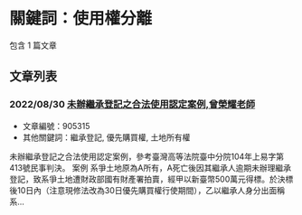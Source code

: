 # 關鍵詞：使用權分離

包含 1 篇文章

## 文章列表

### 2022/08/30 [未辦繼承登記之合法使用認定案例,曾榮耀老師](../../articles/905315_%E6%9C%AA%E8%BE%A6%E7%B9%BC%E6%89%BF%E7%99%BB%E8%A8%98%E4%B9%8B%E5%90%88%E6%B3%95%E4%BD%BF%E7%94%A8%E8%AA%8D%E5%AE%9A%E6%A1%88%E4%BE%8B%2C%E6%9B%BE%E6%A6%AE%E8%80%80%E8%80%81%E5%B8%AB.md)
- 文章編號：905315
- 其他關鍵詞：繼承登記, 優先購買權, 土地所有權

未辦繼承登記之合法使用認定案例，參考臺灣高等法院臺中分院104年上易字第413號民事判決。 案例 系爭土地原為A所有，A死亡後因其繼承人逾期未辦理繼承登記，致系爭土地遭財政部國有財產署拍賣，經甲以新臺幣500萬元得標。於決標後10日內（注意現修法改為30日優先購買權行使期間），乙以繼承人身分出面稱系...
